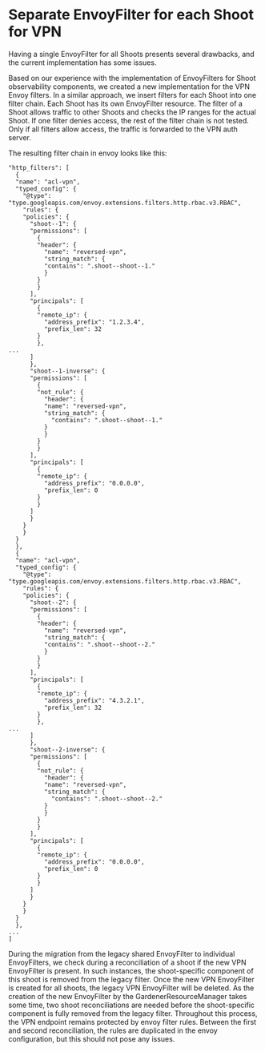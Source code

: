 # Separate EnvoyFilter for each Shoot for VPN

Having a single EnvoyFilter for all Shoots presents several drawbacks, and the current implementation has some issues.

Based on our experience with the implementation of EnvoyFilters for Shoot observability components, we created a new implementation for the VPN Envoy filters.
In a similar approach, we insert filters for each Shoot into one filter chain. Each Shoot has its own EnvoyFilter resource.
The filter of a Shoot allows traffic to other Shoots and checks the IP ranges for the actual Shoot.
If one filter denies access, the rest of the filter chain is not tested.
Only if all filters allow access, the traffic is forwarded to the VPN auth server.

The resulting filter chain in envoy looks like this:
```
"http_filters": [
  {
  "name": "acl-vpn",
  "typed_config": {
    "@type": "type.googleapis.com/envoy.extensions.filters.http.rbac.v3.RBAC",
    "rules": {
    "policies": {
      "shoot--1": {
      "permissions": [
        {
        "header": {
          "name": "reversed-vpn",
          "string_match": {
          "contains": ".shoot--shoot--1."
          }
        }
        }
      ],
      "principals": [
        {
        "remote_ip": {
          "address_prefix": "1.2.3.4",
          "prefix_len": 32
        }
        },
...
      ]
      },
      "shoot--1-inverse": {
      "permissions": [
        {
        "not_rule": {
          "header": {
          "name": "reversed-vpn",
          "string_match": {
            "contains": ".shoot--shoot--1."
          }
          }
        }
        }
      ],
      "principals": [
        {
        "remote_ip": {
          "address_prefix": "0.0.0.0",
          "prefix_len": 0
        }
        }
      ]
      }
    }
    }
  }
  },
  {
  "name": "acl-vpn",
  "typed_config": {
    "@type": "type.googleapis.com/envoy.extensions.filters.http.rbac.v3.RBAC",
    "rules": {
    "policies": {
      "shoot--2": {
      "permissions": [
        {
        "header": {
          "name": "reversed-vpn",
          "string_match": {
          "contains": ".shoot--shoot--2."
          }
        }
        }
      ],
      "principals": [
        {
        "remote_ip": {
          "address_prefix": "4.3.2.1",
          "prefix_len": 32
        }
        },
...
      ]
      },
      "shoot--2-inverse": {
      "permissions": [
        {
        "not_rule": {
          "header": {
          "name": "reversed-vpn",
          "string_match": {
            "contains": ".shoot--shoot--2."
          }
          }
        }
        }
      ],
      "principals": [
        {
        "remote_ip": {
          "address_prefix": "0.0.0.0",
          "prefix_len": 0
        }
        }
      ]
      }
    }
    }
  }
  },
...
]
```

During the migration from the legacy shared EnvoyFilter to individual EnvoyFilters, we check during a reconciliation of a shoot if the new VPN EnvoyFilter is present.
In such instances, the shoot-specific component of this shoot is removed from the legacy filter.
Once the new VPN EnvoyFilter is created for all shoots, the legacy VPN EnvoyFilter will be deleted.
As the creation of the new EnvoyFilter by the GardenerResourceManager takes some time, two shoot reconciliations are needed before the shoot-specific component is fully removed from the legacy filter.
Throughout this process, the VPN endpoint remains protected by envoy filter rules.
Between the first and second reconciliation, the rules are duplicated in the envoy configuration, but this should not pose any issues.
